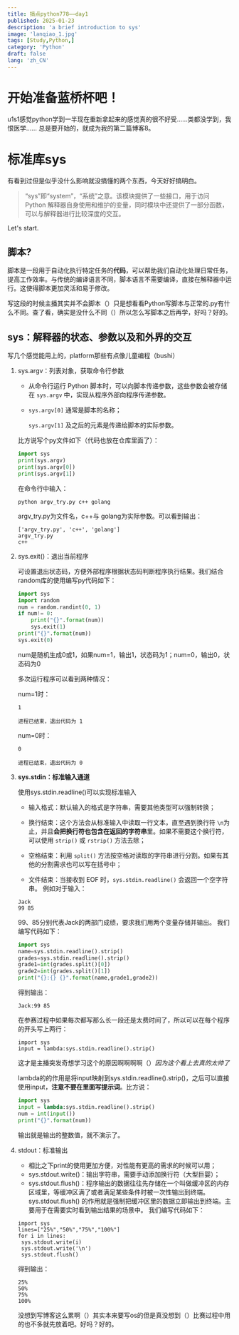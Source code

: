 ```yaml
---
title: 搞点python778——day1
published: 2025-01-23
description: 'a brief introduction to sys'
image: 'lanqiao_1.jpg'
tags: [Study,Python,]
category: 'Python'
draft: false 
lang: 'zh_CN'
---
```

# 开始准备蓝桥杯吧！
u1s1感觉python学到一半现在重新拿起来的感觉真的很不好受……类都没学到，我恨医学……
总是要开始的，就成为我的第二篇博客8。
# 标准库sys
有看到过但是似乎没什么影响就没搞懂的两个东西，今天好好搞明白。
>“sys”即“system”，“系统”之意。该模块提供了一些接口，用于访问 Python 解释器自身使用和维护的变量，同时模块中还提供了一部分函数，可以与解释器进行比较深度的交互。

Let's start.

## 脚本?

脚本是一段用于自动化执行特定任务的**代码**，可以帮助我们自动化处理日常任务，提高工作效率。与传统的编译语言不同，脚本语言不需要编译，直接在解释器中运行。这使得脚本更加灵活和易于修改。

写这段的时候主播其实并不会脚本（）只是想看看Python写脚本与正常的.py有什么不同。查了看，确实是没什么不同（）所以怎么写脚本之后再学，好吗？好的。

## sys：解释器的状态、参数以及和外界的交互

写几个感觉能用上的，platform那些有点像儿童编程（bushi）

1. sys.argv：列表对象，获取命令行参数

   - 从命令行运行 Python 脚本时，可以向脚本传递参数，这些参数会被存储在 `sys.argv` 中，实现从程序外部向程序传递参数。

   - `sys.argv[0]` 通常是脚本的名称；

     `sys.argv[1]` 及之后的元素是传递给脚本的实际参数。

   比方说写个py文件如下（代码也放在仓库里面了）：

   ```python
   import sys
   print(sys.argv)
   print(sys.argv[0])
   print(sys.argv[1])
   ```

   在命令行中输入：
   ```
   python argv_try.py c++ golang
   ```

   argv_try.py为文件名，c++与 golang为实际参数。可以看到输出：
   ```
   ['argv_try.py', 'c++', 'golang']
   argv_try.py
   c++
   ```

2. sys.exit()：退出当前程序

   可设置退出状态码，方便外部程序根据状态码判断程序执行结果。我们结合random库的使用编写py代码如下：

   ```python
   import sys
   import random
   num = random.randint(0, 1)
   if num!= 0:
       print("{}".format(num))
       sys.exit(1)
   print("{}".format(num))
   sys.exit(0)
   ```

   num是随机生成0或1，如果num=1，输出1，状态码为1；num=0，输出0，状态码为0

   多次运行程序可以看到两种情况：

   num=1时：

   ```
   1
   
   进程已结束，退出代码为 1
   ```

   num=0时：

   ```
   0
   
   进程已结束，退出代码为 0
   ```

3. **sys.stdin：标准输入通道**

   使用sys.stdin.readline()可以实现标准输入

   - 输入格式：默认输入的格式是字符串，需要其他类型可以强制转换；

   - 换行结束：这个方法会从标准输入中读取一行文本，直至遇到换行符 `\n`为止，并且**会把换行符也包含在返回的字符串**里。如果不需要这个换行符，可以使用 `strip()` 或 `rstrip()` 方法去除；

   - 空格结束：利用 `split()` 方法按空格对读取的字符串进行分割。如果有其他的分割需求也可以写在括号中；

   - 文件结束：当接收到 EOF 时，`sys.stdin.readline()` 会返回一个空字符串。
     例如对于输入：

   ```
   Jack
   99 85
   ```

   99、85分别代表Jack的两部门成绩，要求我们用两个变量存储并输出。
   我们编写代码如下：

   ```python
   import sys
   name=sys.stdin.readline().strip()
   grades=sys.stdin.readline().strip()
   grade1=int(grades.split()[0])
   grade2=int(grades.split()[1])
   print("{}:{} {}".format(name,grade1,grade2))
   ```

   得到输出：

   ```
   Jack:99 85
   ```

   在参赛过程中如果每次都写那么长一段还是太费时间了，所以可以在每个程序的开头写上两行：
   ```
   import sys
   input = lambda:sys.stdin.readline().strip()
   ```

   这才是主播突发奇想学习这个的原因啊啊啊啊（）*因为这个看上去真的太帅了*

   lambda的的作用是将input映射到sys.stdin.readline().strip()，之后可以直接使用input，**注意不要在里面写提示词**。比方说：

   ```python
   import sys
   input = lambda:sys.stdin.readline().strip()
   num = int(input())
   print("{}".format(num))
   ```

   输出就是输出的整数值，就不演示了。

4. stdout：标准输出
   - 相比之下print的使用更加方便，对性能有更高的需求的时候可以用；
   - sys.stdout.write()：输出字符串，需要手动添加换行符（大型巨婴）；
   - sys.stdout.flush()：程序输出的数据往往先存储在一个叫做缓冲区的内存区域里，等缓冲区满了或者满足某些条件时被一次性输出到终端。sys.stdout.flush() 的作用就是强制把缓冲区里的数据立即输出到终端。主要用于在需要实时看到输出结果的场景中。
   我们编写代码如下：
   ```
   import sys
   lines=["25%","50%","75%","100%"]
   for i in lines:
    sys.stdout.write(i)
    sys.stdout.write('\n')
    sys.stdout.flush()
   ```
   
   得到输出：
   ```
   25%
   50%
   75%
   100%
   
   ```
   
   没想到写博客这么累啊（）其实本来要写os的但是真没想到（）比赛过程中用的也不多就先放着吧。好吗？好的。
